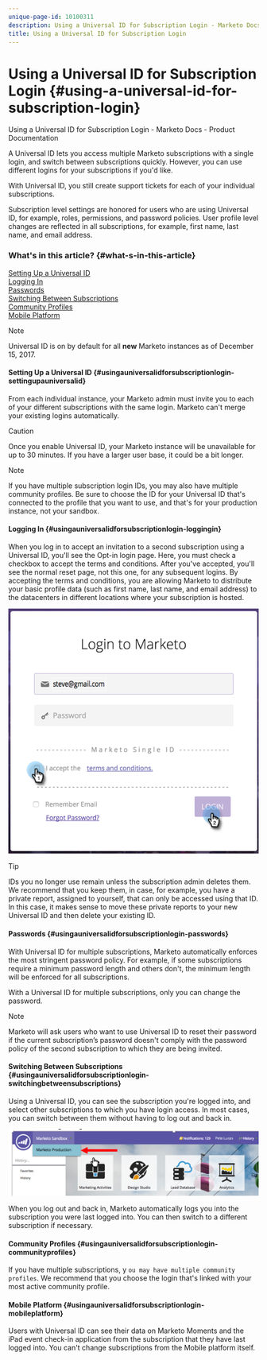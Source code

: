 ```yaml
---
unique-page-id: 10100311
description: Using a Universal ID for Subscription Login - Marketo Docs - Product Documentation
title: Using a Universal ID for Subscription Login
---
```


# Using a Universal ID for Subscription Login {#using-a-universal-id-for-subscription-login}

Using a Universal ID for Subscription Login - Marketo Docs - Product Documentation

A Universal ID lets you access multiple Marketo subscriptions with a single login, and switch between subscriptions quickly. However, you can use different logins for your subscriptions if you'd like.

With Universal ID, you still create support tickets for each of your individual subscriptions.

Subscription level settings are honored for users who are using Universal ID, for example, roles, permissions, and password policies. User profile level changes are reflected in all subscriptions, for example, first name, last name, and email address.

### What's in this article? {#what-s-in-this-article}

[Setting Up a Universal ID](#usingauniversalidforsubscriptionlogin-settingupauniversalid)  
[Logging In](#usingauniversalidforsubscriptionlogin-loggingin)  
[Passwords](#usingauniversalidforsubscriptionlogin-passwords)  
[Switching Between Subscriptions](#usingauniversalidforsubscriptionlogin-switchingbetweensubscriptions)  
[Community Profiles](#usingauniversalidforsubscriptionlogin-communityprofiles)  
[Mobile Platform](#usingauniversalidforsubscriptionlogin-mobileplatform)

>[!NOTE]
>
>Universal ID is on by default for all **new** Marketo instances as of December 15, 2017.

#### Setting Up a Universal ID {#usingauniversalidforsubscriptionlogin-settingupauniversalid}

From each individual instance, your Marketo admin must invite you to each of your different subscriptions with the same login. Marketo can't merge your existing logins automatically.

>[!CAUTION]
>
>Once you enable Universal ID, your Marketo instance will be unavailable for up to 30 minutes. If you have a larger user base, it could be a bit longer.

>[!NOTE]
>
>If you have multiple subscription login IDs, you may also have multiple community profiles. Be sure to choose the ID for your Universal ID that's connected to the profile that you want to use, and that's for your production instance, not your sandbox.

#### Logging In {#usingauniversalidforsubscriptionlogin-loggingin}

When you log in to accept an invitation to a second subscription using a Universal ID, you'll see the Opt-in login page. Here, you must check a checkbox to accept the terms and conditions. After you've accepted, you'll see the normal reset page, not this one, for any subsequent logins. By accepting the terms and conditions, you are allowing Marketo to distribute your basic profile data (such as first name, last name, and email address) to the datacenters in different locations where your subscription is hosted.

![](assets/new-login-reduced-hands-name.png)

>[!TIP]
>
>IDs you no longer use remain unless the subscription admin deletes them. We recommend that you keep them, in case, for example, you have a private report, assigned to yourself, that can only be accessed using that ID. In this case, it makes sense to move these private reports to your new Universal ID and then delete your existing ID.

#### Passwords {#usingauniversalidforsubscriptionlogin-passwords}

With Universal ID for multiple subscriptions, Marketo automatically enforces the most stringent password policy. For example, if some subscriptions require a minimum password length and others don't, the minimum length will be enforced for all subscriptions.

With a Universal ID for multiple subscriptions, only you can change the password.

>[!NOTE]
>
>Marketo will ask users who want to use Universal ID to reset their password if the current subscription’s password doesn't comply with the password policy of the second subscription to which they are being invited.

#### Switching Between Subscriptions {#usingauniversalidforsubscriptionlogin-switchingbetweensubscriptions}

Using a Universal ID, you can see the subscription you're logged into, and select other subscriptions to which you have login access. In most cases, you can switch between them without having to log out and back in.

![](assets/image2016-11-3-15-3a10-3a16.png)

When you log out and back in, Marketo automatically logs you into the subscription you were last logged into. You can then switch to a different subscription if necessary.

#### Community Profiles {#usingauniversalidforsubscriptionlogin-communityprofiles}

If you have multiple subscriptions, y `ou may have multiple community profiles`. We recommend that you choose the login that's linked with your most active community profile.

#### Mobile Platform {#usingauniversalidforsubscriptionlogin-mobileplatform}

Users with Universal ID can see their data on Marketo Moments and the iPad event check-in application from the subscription that they have last logged into. You can't change subscriptions from the Mobile platform itself.

